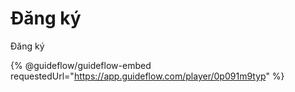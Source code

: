 # Đăng ký

Đăng ký



{% @guideflow/guideflow-embed requestedUrl="https://app.guideflow.com/player/0p091m9typ" %}
